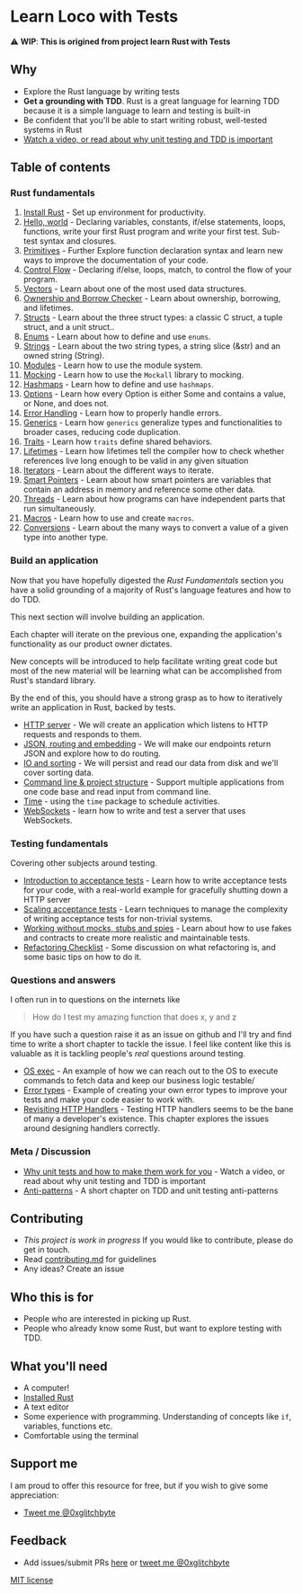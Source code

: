 # Learn Loco with Tests


⚠️ **WIP**: **This is origined from project learn Rust with Tests**

## Why

* Explore the Rust language by writing tests
* **Get a grounding with TDD**. Rust is a great language for learning TDD because it is a simple language to learn and testing is built-in
* Be confident that you'll be able to start writing robust, well-tested systems in Rust
* [Watch a video, or read about why unit testing and TDD is important](why.md)

## Table of contents

### Rust fundamentals

1. [Install Rust](src/install_rust.md) - Set up environment for productivity.
2. [Hello, world](src/hello_world.md) - Declaring variables, constants, if/else statements, loops, functions, write your first Rust program and write your first test. Sub-test syntax and closures.
3. [Primitives]() - Further Explore function declaration syntax and learn new ways to improve the documentation of your code.
4. [Control Flow]() - Declaring if/else, loops, match, to control the flow of your program.
4. [Vectors]() - Learn about one of the most used data structures.
5. [Ownership and Borrow Checker]() - Learn about ownership, borrowing, and lifetimes.
6. [Structs]() - Learn about the three struct types: a classic C struct, a tuple struct, and a unit struct..
7. [Enums]() - Learn about how to define and use `enums`.
8. [Strings]() - Learn about the two string types, a string slice (&str) and an owned string (String).
9. [Modules]() - Learn how to use the module system.
10. [Mocking]() - Learn how to use the `Mockall` library to mocking.
11. [Hashmaps]() - Learn how to define and use `hashmaps`.
12. [Options]() - Learn how every Option is either Some and contains a value, or None, and does not.
13. [Error Handling]() - Learn how to properly handle errors.
14. [Generics]() - Learn how `generics` generalize types and functionalities to broader cases, reducing code duplication.
15. [Traits]() - Learn how `traits` define shared behaviors.
16. [Lifetimes]() - Learn how lifetimes tell the compiler how to check whether references live long enough to be valid in any given situation
17. [Iterators]() - Learn about the different ways to iterate.
18. [Smart Pointers]() - Learn about how smart pointers are variables that contain an address in memory and reference some other data.
19. [Threads]() - Learn about how programs can have independent parts that run simultaneously.
20. [Macros]() - Learn how to use and create `macros`.
21. [Conversions]() - Learn about the many ways to convert a value of a given type into another type.

### Build an application

Now that you have hopefully digested the _Rust Fundamentals_ section you have a solid grounding of a majority of Rust's language features and how to do TDD.

This next section will involve building an application.

Each chapter will iterate on the previous one, expanding the application's functionality as our product owner dictates.

New concepts will be introduced to help facilitate writing great code but most of the new material will be learning what can be accomplished from Rust's standard library.

By the end of this, you should have a strong grasp as to how to iteratively write an application in Rust, backed by tests.

* [HTTP server]() - We will create an application which listens to HTTP requests and responds to them.
* [JSON, routing and embedding]() - We will make our endpoints return JSON and explore how to do routing.
* [IO and sorting]() - We will persist and read our data from disk and we'll cover sorting data.
* [Command line & project structure]() - Support multiple applications from one code base and read input from command line.
* [Time]() - using the `time` package to schedule activities.
* [WebSockets]() - learn how to write and test a server that uses WebSockets.

### Testing fundamentals

Covering other subjects around testing.

* [Introduction to acceptance tests]() - Learn how to write acceptance tests for your code, with a real-world example for gracefully shutting down a HTTP server
* [Scaling acceptance tests]() - Learn techniques to manage the complexity of writing acceptance tests for non-trivial systems.
* [Working without mocks, stubs and spies]() - Learn about how to use fakes and contracts to create more realistic and maintainable tests.
* [Refactoring Checklist]() - Some discussion on what refactoring is, and some basic tips on how to do it.

### Questions and answers

I often run in to questions on the internets like

> How do I test my amazing function that does x, y and z

If you have such a question raise it as an issue on github and I'll try and find time to write a short chapter to tackle the issue. I feel like content like this is valuable as it is tackling people's _real_ questions around testing.

* [OS exec]() - An example of how we can reach out to the OS to execute commands to fetch data and keep our business logic testable/
* [Error types]() - Example of creating your own error types to improve your tests and make your code easier to work with.
* [Revisiting HTTP Handlers]() - Testing HTTP handlers seems to be the bane of many a developer's existence. This chapter explores the issues around designing handlers correctly.

### Meta / Discussion

* [Why unit tests and how to make them work for you]() - Watch a video, or read about why unit testing and TDD is important
* [Anti-patterns]() - A short chapter on TDD and unit testing anti-patterns

## Contributing

* _This project is work in progress_ If you would like to contribute, please do get in touch.
* Read [contributing.md](Contributing.md) for guidelines
* Any ideas? Create an issue

## Who this is for

* People who are interested in picking up Rust.
* People who already know some Rust, but want to explore testing with TDD.

## What you'll need

* A computer!
* [Installed Rust](https://rust-lang.org/)
* A text editor
* Some experience with programming. Understanding of concepts like `if`, variables, functions etc.
* Comfortable using the terminal

## Support me

I am proud to offer this resource for free, but if you wish to give some appreciation:

- [Tweet me @0xglitchbyte](https://twitter.com/0xglitchbyte)

## Feedback

* Add issues/submit PRs [here](https://github.com/0xGlitchbyte/learn_Rust_with_tests) or [tweet me @0xglitchbyte](https://twitter.com/0xglitchbyte)

[MIT license](LICENSE.md)

